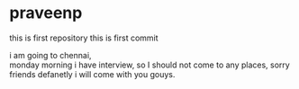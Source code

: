 # praveenp
this is first repository
this is first commit
<p> i am going to chennai,<br> monday morning i have interview, so I should not come to any places,
sorry friends defanetly i will come with you gouys.</p>
